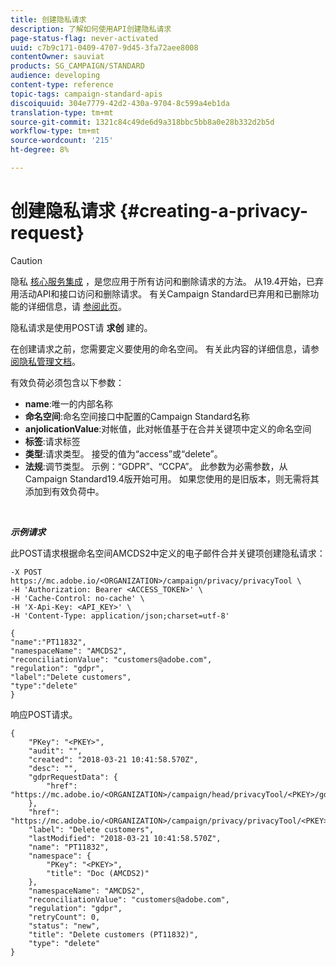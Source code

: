 ```yaml
---
title: 创建隐私请求
description: 了解如何使用API创建隐私请求
page-status-flag: never-activated
uuid: c7b9c171-0409-4707-9d45-3fa72aee8008
contentOwner: sauviat
products: SG_CAMPAIGN/STANDARD
audience: developing
content-type: reference
topic-tags: campaign-standard-apis
discoiquuid: 304e7779-42d2-430a-9704-8c599a4eb1da
translation-type: tm+mt
source-git-commit: 1321c84c49de6d9a318bbc5bb8a0e28b332d2b5d
workflow-type: tm+mt
source-wordcount: '215'
ht-degree: 8%

---
```



# 创建隐私请求 {#creating-a-privacy-request}

>[!CAUTION]
>
>隐私 [核心服务集成](https://adobe.io/apis/cloudplatform/gdpr.html) ，是您应用于所有访问和删除请求的方法。 从19.4开始，已弃用活动API和接口访问和删除请求。 有关Campaign Standard已弃用和已删除功能的详细信息，请 [参阅此页](https://helpx.adobe.com/cn/campaign/kb/acs-deprecated-and-removed-features.html)。

隐私请求是使用POST请 **求创** 建的。

在创建请求之前，您需要定义要使用的命名空间。 有关此内容的详细信息，请参 [阅隐私管理文档](https://helpx.adobe.com/cn/campaign/kb/acs-privacy.html#ManagingPrivacyRequests)。

有效负荷必须包含以下参数：

* **name**:唯一的内部名称
* **命名空间**:命名空间接口中配置的Campaign Standard名称
* **anjolicationValue**:对帐值，此对帐值基于在合并关键项中定义的命名空间
* **标签**:请求标签
* **类型**:请求类型。 接受的值为“access”或“delete”。
* **法规**:调节类型。 示例：“GDPR”、“CCPA”。 此参数为必需参数，从Campaign Standard19.4版开始可用。 如果您使用的是旧版本，则无需将其添加到有效负荷中。

<br/>

***示例请求***

此POST请求根据命名空间AMCDS2中定义的电子邮件合并关键项创建隐私请求：

```
-X POST https://mc.adobe.io/<ORGANIZATION>/campaign/privacy/privacyTool \
-H 'Authorization: Bearer <ACCESS_TOKEN>' \
-H 'Cache-Control: no-cache' \
-H 'X-Api-Key: <API_KEY>' \
-H 'Content-Type: application/json;charset=utf-8'

{
"name":"PT11832",
"namespaceName": "AMCDS2",
"reconciliationValue": "customers@adobe.com",
"regulation": "gdpr",
"label":"Delete customers",
"type":"delete"
}
```

响应POST请求。

```
{
    "PKey": "<PKEY>",
    "audit": "",
    "created": "2018-03-21 10:41:58.570Z",
    "desc": "",
    "gdprRequestData": {
        "href": "https://mc.adobe.io/<ORGANIZATION>/campaign/head/privacyTool/<PKEY>/gdprRequestData/"
    },
    "href": "https://mc.adobe.io/<ORGANIZATION>/campaign/privacy/privacyTool/<PKEY>",
    "label": "Delete customers",
    "lastModified": "2018-03-21 10:41:58.570Z",
    "name": "PT11832",
    "namespace": {
        "PKey": "<PKEY>",
        "title": "Doc (AMCDS2)"
    },
    "namespaceName": "AMCDS2",
    "reconciliationValue": "customers@adobe.com",
    "regulation": "gdpr",
    "retryCount": 0,
    "status": "new",
    "title": "Delete customers (PT11832)",
    "type": "delete"
}
```

